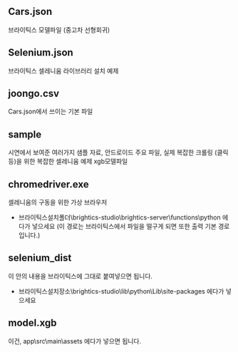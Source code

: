 ## Cars.json
브라이틱스 모델파일 (중고차 선형회귀)

## Selenium.json
브라이틱스 셀레니움 라이브러리 설치 예제

## joongo.csv
Cars.json에서 쓰이는 기본 파일

## sample
시연에서 보여준 여러가지 샘플 자료,
안드로이드 주요 파일, 
실제 복잡한 크롤링 (클릭 등)을 위한 복잡한 셀레니움 예제
xgb모델파일

## chromedriver.exe
셀레니움의 구동을 위한 가상 브라우저
- 브라이틱스설치폴더\brightics-studio\brightics-server\functions\python
에다가 넣으세요 (이 경로는 브라이틱스에서 파일을 떨구게 되면 또한 출력 기본 경로입니다.)

## selenium_dist
이 안의 내용을 브라이틱스에 그대로 붙여넣으면 됩니다.
- 브라이틱스설치장소\brightics-studio\lib\python\Lib\site-packages
에다가 넣으세요

## model.xgb
이건, app\src\main\assets 에다가 넣으면 됩니다.
